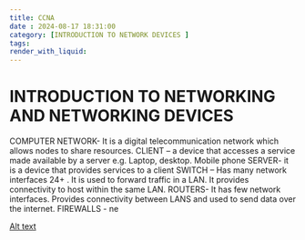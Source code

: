 ```yaml
---
title: CCNA
date : 2024-08-17 18:31:00
category: [INTRODUCTION TO NETWORK DEVICES ]
tags:
render_with_liquid:
---
```


# INTRODUCTION TO NETWORKING AND NETWORKING DEVICES
COMPUTER NETWORK- It is a digital telecommunication network which allows nodes to share resources.
CLIENT – a device that accesses a service made available by a server e.g. Laptop, desktop. Mobile phone
SERVER- it is a device that provides services to a client 
SWITCH – Has many network interfaces 24+  . It is used to forward traffic in a LAN. It provides connectivity to host within the same LAN.
ROUTERS- It has few network interfaces. Provides connectivity between LANS and used to send data over the internet.
FIREWALLS - ne

[Alt text](/assets/img/kioptrix/devices.png)


